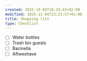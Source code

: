 ```yaml
---
created: 2025-10-05T19:33:43+02:00
modified: 2025-11-01T13:21:57+01:00
title: Shopping list
type: Checklist
---
```


- [ ] Water bottles
- [ ] Trash bin guests
- [ ] Bacinella
- [ ] Aftweshave
